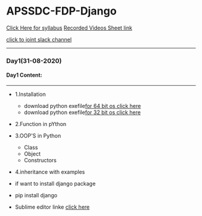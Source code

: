 # APSSDC-FDP-Django

[Click Here for syllabus](https://drive.google.com/file/d/1OnBUWHxKIa0ixTU8uKrWTGCE7HB3PbGl/view)
[Recorded Videos Sheet link](https://docs.google.com/document/d/1vnpYwYvKCr_XUZJZOPrAmfrpk1OpcQk8rPqS1q6x0YI/edit?usp=sharing)

[click to joint slack channel](https://apssdc-e1p5010.slack.com/archives/C019KP7PJUW)

_____
### Day1(31-08-2020)
#### Day1 Content:
_____
- 1.Installation
  - download python exefile[for 64 bit os click here](https://www.python.org/ftp/python/3.6.6/python-3.6.6-amd64.exe)
  - download python exefile[for 32 bit os click here](https://www.python.org/ftp/python/3.6.6/python-3.6.6.exe)
- 2.Function in pYthon 
- 3.OOP'S in Python
  - Class
  - Object
  - Constructors
- 4.inheritance with examples
      
  
- if want to install django package
 - pip install django
  - Sublime editor linke [click here](https://www.sublimetext.com/3)
  
